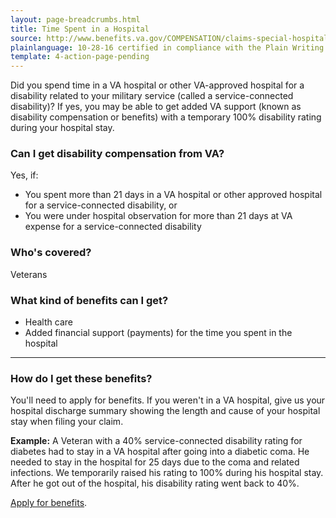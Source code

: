 ```yaml
---
layout: page-breadcrumbs.html
title: Time Spent in a Hospital
source: http://www.benefits.va.gov/COMPENSATION/claims-special-hospital_treatment.asp
plainlanguage: 10-28-16 certified in compliance with the Plain Writing Act
template: 4-action-page-pending
---
```


Did you spend time in a VA hospital or other VA-approved hospital for a disability related to your military service (called a service-connected disability)? If yes, you may be able to get added VA support (known as disability compensation or benefits) with a temporary 100% disability rating during your hospital stay.

<div class="call-out" markdown="1">

### Can I get disability compensation from VA?

Yes, if:
  - You spent more than 21 days in a VA hospital or other approved hospital for a service-connected disability, or
  - You were under hospital observation for more than 21 days at VA expense for a service-connected disability

### Who's covered?
Veterans
</div>

### What kind of benefits can I get?

- Health care
- Added financial support (payments) for the time you spent in the hospital

-----

### How do I get these benefits?

You'll need to apply for benefits. If you weren't in a VA hospital, give us your hospital discharge summary showing the length and cause of your hospital stay when filing your claim.

**Example:** A Veteran with a 40% service-connected disability rating for diabetes had to stay in a VA hospital after going into a diabetic coma. He needed to stay in the hospital for 25 days due to the coma and related infections. We temporarily raised his rating to 100% during his hospital stay. After he got out of the hospital, his disability rating went back to 40%.

[Apply for benefits](https://www.vets.gov/disability-benefits/apply-for-benefits/).
